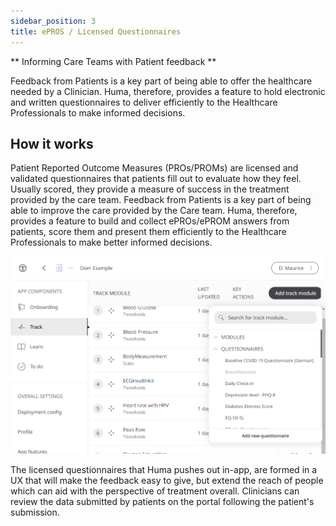 ```yaml
---
sidebar_position: 3
title: ePROS / Licensed Questionnaires
---
```


** Informing Care Teams with Patient feedback **

Feedback from Patients is a key part of being able to offer the healthcare needed by a Clinician. Huma, therefore, provides a feature to hold electronic and written questionnaires to deliver efficiently to the Healthcare Professionals to make informed decisions.

## How it works

Patient Reported Outcome Measures (PROs/PROMs) are licensed and validated questionnaires that patients fill out to evaluate how they feel. Usually scored, they provide a measure of success in the treatment provided by the care team. Feedback from Patients is a key part of being able to improve the care provided by the Care team. Huma, therefore, provides a feature to build and collect ePROs/ePROM answers from patients, score them and present them efficiently to the Healthcare Professionals to make better informed decisions.

![Add a questionnaire](./assets/ap-add-questionnaire.png)

The licensed questionnaires that Huma pushes out in-app, are formed in a UX that will make the feedback easy to give, but extend the reach of people which can aid with the perspective of treatment overall. Clinicians can review the data submitted by patients on the portal following the patient's submission.

